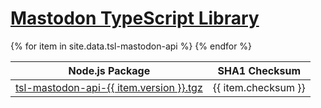 <h1><a class="site-title" href="/tsl-mastodon-api/">Mastodon TypeScript Library</a></h1>
<table>
    <thead>
        <tr>
            <th>Node.js Package</th>
            <th>SHA1 Checksum</th>
        </tr>
    </thead>
    <tbody>{% for item in site.data.tsl-mastodon-api %}
        <tr>
            <td>
                <a href="https://registry.npmjs.org/tsl-mastodon-api/-/tsl-mastodon-api-{{ item.version }}.tgz">tsl-mastodon-api-{{ item.version }}.tgz</a>
            </td>
            <td>
                {{ item.checksum }}
            </td>
        </tr>
    {% endfor %}</tbody>
</table>
